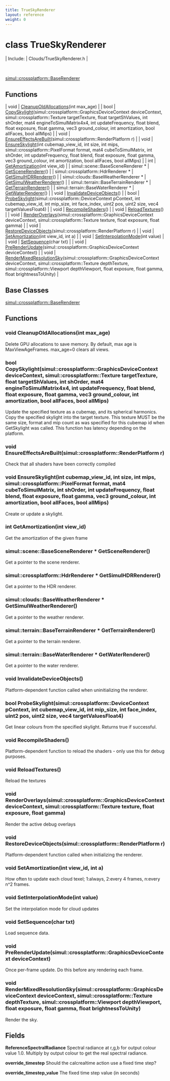 ```yaml
---
title: TrueSkyRenderer
layout: reference
weight: 0
---
```

class TrueSkyRenderer
===

| Include: | Clouds/TrueSkyRenderer.h |

<br>

[simul::crossplatform::BaseRenderer](/ref/simul/crossplatform/baserenderer.html)

Functions
---

| void | [CleanupOldAllocations](#CleanupOldAllocations)(int max_age) |
| bool | [CopySkylight](#CopySkylight)(simul::crossplatform::GraphicsDeviceContext deviceContext, simul::crossplatform::Texture targetTexture, float targetShValues, int shOrder, mat4 engineToSimulMatrix4x4, int updateFrequency, float blend, float exposure, float gamma, vec3 ground_colour, int amortization, bool allFaces, bool allMips) |
| void | [EnsureEffectsAreBuilt](#EnsureEffectsAreBuilt)(simul::crossplatform::RenderPlatform r) |
| void | [EnsureSkylight](#EnsureSkylight)(int cubemap_view_id, int size, int mips, simul::crossplatform::PixelFormat format, mat4 cubeToSimulMatrix, int shOrder, int updateFrequency, float blend, float exposure, float gamma, vec3 ground_colour, int amortization, bool allFaces, bool allMips) |
| int | [GetAmortization](#GetAmortization)(int view_id) |
| simul::scene::BaseSceneRenderer * | [GetSceneRenderer](#GetSceneRenderer)() |
| simul::crossplatform::HdrRenderer * | [GetSimulHDRRenderer](#GetSimulHDRRenderer)() |
| simul::clouds::BaseWeatherRenderer * | [GetSimulWeatherRenderer](#GetSimulWeatherRenderer)() |
| simul::terrain::BaseTerrainRenderer * | [GetTerrainRenderer](#GetTerrainRenderer)() |
| simul::terrain::BaseWaterRenderer * | [GetWaterRenderer](#GetWaterRenderer)() |
| void | [InvalidateDeviceObjects](#InvalidateDeviceObjects)() |
| bool | [ProbeSkylight](#ProbeSkylight)(simul::crossplatform::DeviceContext pContext, int cubemap_view_id, int mip_size, int face_index, uint2 pos, uint2 size, vec4 targetValuesFloat4) |
| void | [RecompileShaders](#RecompileShaders)() |
| void | [ReloadTextures](#ReloadTextures)() |
| void | [RenderOverlays](#RenderOverlays)(simul::crossplatform::GraphicsDeviceContext deviceContext, simul::crossplatform::Texture texture, float exposure, float gamma) |
| void | [RestoreDeviceObjects](#RestoreDeviceObjects)(simul::crossplatform::RenderPlatform r) |
| void | [SetAmortization](#SetAmortization)(int view_id, int a) |
| void | [SetInterpolationMode](#SetInterpolationMode)(int value) |
| void | [SetSequence](#SetSequence)(char txt) |
| void | [PreRenderUpdate](#PreRenderUpdate)(simul::crossplatform::GraphicsDeviceContext deviceContext) |
| void | [RenderMixedResolutionSky](#RenderMixedResolutionSky)(simul::crossplatform::GraphicsDeviceContext deviceContext, simul::crossplatform::Texture depthTexture, simul::crossplatform::Viewport depthViewport, float exposure, float gamma, float brightnessToUnity) |




  


Base Classes
---
[simul::crossplatform::BaseRenderer](/ref/simul/crossplatform/baserenderer.html)

Functions
---
<a name="CleanupOldAllocations"></a>
### void CleanupOldAllocations(int max_age)
Delete GPU allocations to save memory. By default, max age is MaxViewAgeFrames. max_age=0 clears all views.
<a name="CopySkylight"></a>
### bool CopySkylight(simul::crossplatform::GraphicsDeviceContext deviceContext, simul::crossplatform::Texture targetTexture, float targetShValues, int shOrder, mat4 engineToSimulMatrix4x4, int updateFrequency, float blend, float exposure, float gamma, vec3 ground_colour, int amortization, bool allFaces, bool allMips)
Update the specified texture as a cubemap, and its spherical harmonics.
Copy the specified skylight into the target texture. This texture MUST be the same size, format and mip count as
was specified for this cubemap id when GetSkylight was called.
This function has latency depending on the platform.
<a name="EnsureEffectsAreBuilt"></a>
### void EnsureEffectsAreBuilt(simul::crossplatform::RenderPlatform r)
Check that all shaders have been correctly compiled
<a name="EnsureSkylight"></a>
### void EnsureSkylight(int cubemap_view_id, int size, int mips, simul::crossplatform::PixelFormat format, mat4 cubeToSimulMatrix, int shOrder, int updateFrequency, float blend, float exposure, float gamma, vec3 ground_colour, int amortization, bool allFaces, bool allMips)
Create or update a skylight.
<a name="GetAmortization"></a>
### int GetAmortization(int view_id)
Get the amortization of the given frame
<a name="GetSceneRenderer"></a>
### simul::scene::BaseSceneRenderer * GetSceneRenderer()
Get a pointer to the scene renderer.
<a name="GetSimulHDRRenderer"></a>
### simul::crossplatform::HdrRenderer * GetSimulHDRRenderer()
Get a pointer to the HDR renderer.
<a name="GetSimulWeatherRenderer"></a>
### simul::clouds::BaseWeatherRenderer * GetSimulWeatherRenderer()
Get a pointer to the weather renderer.
<a name="GetTerrainRenderer"></a>
### simul::terrain::BaseTerrainRenderer * GetTerrainRenderer()
Get a pointer to the terrain renderer.
<a name="GetWaterRenderer"></a>
### simul::terrain::BaseWaterRenderer * GetWaterRenderer()
Get a pointer to the water renderer.
<a name="InvalidateDeviceObjects"></a>
### void InvalidateDeviceObjects()
Platform-dependent function called when uninitializing the renderer.
<a name="ProbeSkylight"></a>
### bool ProbeSkylight(simul::crossplatform::DeviceContext pContext, int cubemap_view_id, int mip_size, int face_index, uint2 pos, uint2 size, vec4 targetValuesFloat4)
Get linear colours from the specified skylight. Returns true if successful.
<a name="RecompileShaders"></a>
### void RecompileShaders()
Platform-dependent function to reload the shaders - only use this for debug purposes.
<a name="ReloadTextures"></a>
### void ReloadTextures()
Reload the textures
<a name="RenderOverlays"></a>
### void RenderOverlays(simul::crossplatform::GraphicsDeviceContext deviceContext, simul::crossplatform::Texture texture, float exposure, float gamma)
Render the active debug overlays
<a name="RestoreDeviceObjects"></a>
### void RestoreDeviceObjects(simul::crossplatform::RenderPlatform r)
Platform-dependent function called when initializing the renderer.
<a name="SetAmortization"></a>
### void SetAmortization(int view_id, int a)
How often to update each cloud texel; 1:always, 2:every 4 frames, n:every n^2 frames.
<a name="SetInterpolationMode"></a>
### void SetInterpolationMode(int value)
Set the interpolation mode for cloud updates
<a name="SetSequence"></a>
### void SetSequence(char txt)
Load sequence data.
<a name="PreRenderUpdate"></a>
### void PreRenderUpdate(simul::crossplatform::GraphicsDeviceContext deviceContext)
Once per-frame update. Do this before any rendering each frame.
<a name="RenderMixedResolutionSky"></a>
### void RenderMixedResolutionSky(simul::crossplatform::GraphicsDeviceContext deviceContext, simul::crossplatform::Texture depthTexture, simul::crossplatform::Viewport depthViewport, float exposure, float gamma, float brightnessToUnity)
Render the sky.

Fields
---

**ReferenceSpectralRadiance**  Spectral radiance at r,g,b for output colour value 1.0. Multiply by output colour to get the real spectral radiance.

**override_timestep**  Should the calcrealtime action use a fixed time step?

**override_timestep_value**  The fixed time step value (in seconds)
